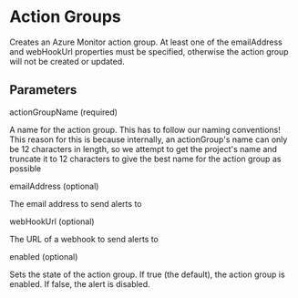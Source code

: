 # Action Groups

Creates an Azure Monitor action group.
At least one of the emailAddress and webHookUrl properties must be specified, otherwise the action group will not be created or updated.

## Parameters

actionGroupName (required)

A name for the action group.  This has to follow our naming conventions!
This reason for this is because internally, an actionGroup's name can only be 12 characters in length,  so we attempt to get the project's name and truncate it to 12 characters to give the best name for the action group as possible

emailAddress  (optional)

The email address to send alerts to

webHookUrl (optional)

The URL of a webhook to send alerts to

enabled (optional)

Sets the state of the action group. If true (the default), the action group is enabled.  If false, the alert is disabled.
